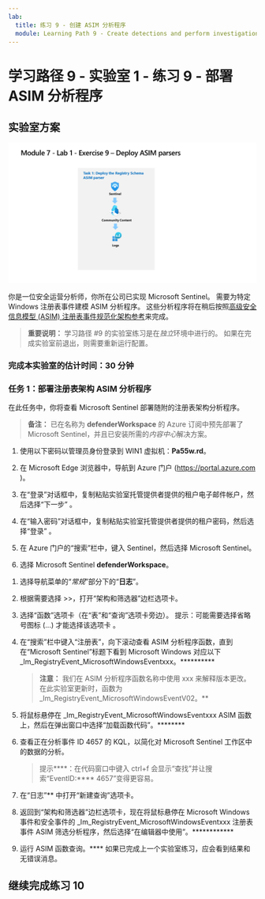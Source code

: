 ```yaml
---
lab:
  title: 练习 9 - 创建 ASIM 分析程序
  module: Learning Path 9 - Create detections and perform investigations using Microsoft Sentinel
---
```


# 学习路径 9 - 实验室 1 - 练习 9 - 部署 ASIM 分析程序

## 实验室方案

![实验室概述。](../Media/SC-200-Lab_Diagrams_Mod7_L1_Ex9.png)

你是一位安全运营分析师，你所在公司已实现 Microsoft Sentinel。 需要为特定 Windows 注册表事件建模 ASIM 分析程序。 这些分析程序将在稍后按照[高级安全信息模型 (ASIM) 注册表事件规范化架构参考](https://docs.microsoft.com/azure/sentinel/registry-event-normalization-schema)来完成。

>**重要说明：** 学习路径 #9 的实验室练习是在*独立*环境中进行的。 如果在完成实验室前退出，则需要重新运行配置。

### 完成本实验室的估计时间：30 分钟

### 任务 1：部署注册表架构 ASIM 分析程序

在此任务中，你将查看 Microsoft Sentinel 部署随附的注册表架构分析程序。

>**备注：** 已在名称为 **defenderWorkspace** 的 Azure 订阅中预先部署了 Microsoft Sentinel，并且已安装所需的*内容中心*解决方案。

1. 使用以下密码以管理员身份登录到 WIN1 虚拟机：**Pa55w.rd**。  

1. 在 Microsoft Edge 浏览器中，导航到 Azure 门户 (<https://portal.azure.com> )。

1. 在“登录”对话框中，复制粘贴实验室托管提供者提供的租户电子邮件帐户，然后选择“下一步”  。

1. 在“输入密码”对话框中，复制粘贴实验室托管提供者提供的租户密码，然后选择“登录”  。

1. 在 Azure 门户的“搜索”栏中，键入 Sentinel，然后选择 Microsoft Sentinel。

1. 选择 Microsoft Sentinel **defenderWorkspace**。

<!--- 1. In the Edge browser, open a new tab (Ctrl+T) and navigate to the Microsoft Sentinel GitHub ASIM page <https://github.com/Azure/Azure-Sentinel/tree/master/ASIM>.

 1. On the right pane, select the **Onboard community content** link. This will open a new tab in the Edge Browser for Microsoft Sentinel GitHub content. **Hint:** You might need to scroll right to see the link. Alternatively, follow this link instead: [Microsoft Sentinel on GitHub](https://github.com/Azure/Azure-Sentinel).

    >**Note:** In the **ASIM** folder you can deploy templates that contain all ASIM parsers, but we will only focus on the Registry Schema.

1. Scroll down and next to **Registry Event**, select the **Deploy to Azure** button.

1. For *Resource Group*, select **RG-Defender** where your Sentinel workspace resides.

1. For *Workspace*, type your Sentinel workspace name, like *uniquenameDefender*.

1. Leave the other default values and select **Review + create**.

1. Select **Create** to deploy the template. Notice the Names of the different resources. 

1. After the deployment completes return to the *Microsoft Sentinel* tab. --->

1. 选择导航菜单的“*常规*”部分下的“**日志**”。

1. 根据需要选择 >>，打开“架构和筛选器”边栏选项卡。

1. 选择“函数”选项卡（在“表”和“查询”选项卡旁边）。 提示：可能需要选择省略号图标 (...) 才能选择该选项卡 。

1. 在“搜索”栏中键入“注册表”，向下滚动查看 ASIM 分析程序函数，直到在“Microsoft Sentinel”标题下看到 Microsoft Windows 对应以下 _Im_RegistryEvent_MicrosoftWindowsEventxxx。**********

    >**注意：** 我们在 ASIM 分析程序函数名称中使用 xxx 来解释版本更改。 在此实验室更新时，函数为 _Im_RegistryEvent_MicrosoftWindowsEventV02。**

1. 将鼠标悬停在 _Im_RegistryEvent_MicrosoftWindowsEventxxx ASIM 函数上，然后在弹出窗口中选择“加载函数代码”。********

1. 查看正在分析事件 ID 4657 的 KQL，以简化对 Microsoft Sentinel 工作区中的数据的分析。

    >提示****：在代码窗口中键入 ctrl+f 会显示“查找”并让搜索“EventID:**** 4657”变得更容易。

1. 在“日志”** 中打开“新建查询”选项卡。

1. 返回到“架构和筛选器”边栏选项卡，现在将鼠标悬停在 Microsoft Windows 事件和安全事件的 _Im_RegistryEvent_MicrosoftWindowsEventxxx 注册表事件 ASIM 筛选分析程序，然后选择“在编辑器中使用”。************

1. 运行 ASIM 函数查询。**** 如果已完成上一个实验室练习，应会看到结果和无错误消息。

## 继续完成练习 10
